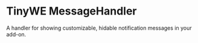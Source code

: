 # TinyWE MessageHandler

A handler for showing customizable, hidable notification messages in your add-on.
